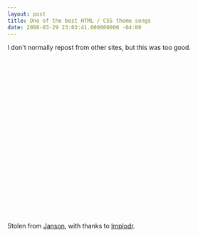```yaml
---
layout: post
title: One of the best HTML / CSS theme songs
date: 2008-03-29 23:03:41.000000000 -04:00
---
```

I don't normally repost from other sites, but this was too good.

<object width="425" height="355"><param name="movie" value="http://www.youtube.com/v/a0qMe7Z3EYg"></param><param name="wmode" value="transparent"></param><embed src="http://www.youtube.com/v/a0qMe7Z3EYg" type="application/x-shockwave-flash" wmode="transparent" width="425" height="355"></embed></object>

Stolen from [Janson](http://whycurious.tumblr.com/post/30224425), with thanks to [Implodr](http://implodr.tumblr.com/post/30201652).
